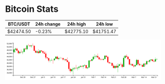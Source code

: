 # Bitcoin Stats

BTC/USDT|24h change|24h high|24h low|
|---|---|---|---|
|$42474.50|-0.23%|$42775.10|$41751.47|

<img src="./chart.svg">
